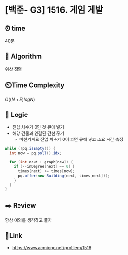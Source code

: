 # [백준- G3] 1516. 게임 게발
 
## ⏰  **time**
40분

## :pushpin: **Algorithm**
위상 정렬

## ⏲️**Time Complexity**
$O((N + E) log N)$

## :round_pushpin: **Logic**
- 진입 차수가 0인 것 큐에 넣기
- 해당 건물과 연결된 간선 끊기
  - 마찬가지로 진입 차수가 0이 되면 큐에 넣고 소요 시간 측정
```java
while (!pq.isEmpty()) {
  int now = pq.poll().idx;

  for (int next : graph[now]) {
    if (--inDegree[next] == 0) {
      times[next] += times[now];
      pq.offer(new Building(next, times[next]));
    }
  }
}
```

## :black_nib: **Review**
항상 예외를 생각하고 풀자

## 📡**Link**
- https://www.acmicpc.net/problem/1516
